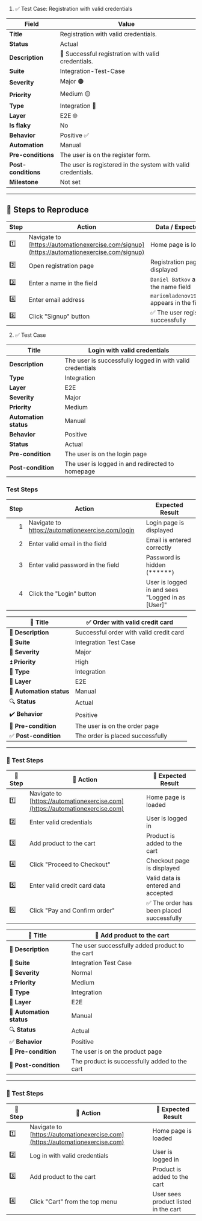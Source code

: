 1. ✅ Test Case: Registration with valid credentials

| Field              | Value                                           |
|--------------------|--------------------------------------------------|
| **Title**          | Registration with valid credentials.            |
| **Status**         | Actual                                           |
| **Description**    | 🎯 Successful registration with valid credentials. |
| **Suite**          | Integration-Test-Case                           |
| **Severity**       | Major 🟠                                         |
| **Priority**       | Medium 🟡                                        |
| **Type**           | Integration 🔗                                  |
| **Layer**          | E2E 🌐                                           |
| **Is flaky**       | No                                               |
| **Behavior**       | Positive ✅                                      |
| **Automation**     | Manual                                           |
| **Pre-conditions** | The user is on the register form.               |
| **Post-conditions**| The user is registered in the system with valid credentials. |
| **Milestone**      | Not set                                          |

---

## 📝 Steps to Reproduce

| Step | Action                                  | Data / Expected Result                         |
|------|-----------------------------------------|------------------------------------------------|
| 1️⃣  | Navigate to [https://automationexercise.com/signup](https://automationexercise.com/signup) | Home page is loaded                            |
| 2️⃣  | Open registration page                  | Registration page is displayed                 |
| 3️⃣  | Enter a name in the field               | `Daniel Batkov` appears in the name field      |
| 4️⃣  | Enter email address                     | `mariomladenov19023@abv.bg` appears in the field |
| 5️⃣  | Click "Signup" button                   | ✅ The user registered successfully             |

2. ✅ Test Case
   
| **Title**             | Login with valid credentials                       |
|-----------------------|----------------------------------------------------|
| **Description**       | The user is successfully logged in with valid credentials |
| **Type**              | Integration                                        |
| **Layer**             | E2E                                                |
| **Severity**          | Major                                              |
| **Priority**          | Medium                                             |
| **Automation status** | Manual                                             |
| **Behavior**          | Positive                                           |
| **Status**            | Actual                                             |
| **Pre-condition**     | The user is on the login page                      |
| **Post-condition**    | The user is logged in and redirected to homepage   |

### Test Steps

| **Step** | **Action**                             | **Expected Result**                                 |
|--------:|------------------------------------------|-----------------------------------------------------|
| 1       | Navigate to https://automationexercise.com/login | Login page is displayed                             |
| 2       | Enter valid email in the field           | Email is entered correctly                          |
| 3       | Enter valid password in the field        | Password is hidden (******)                         |
| 4       | Click the "Login" button                 | User is logged in and sees "Logged in as [User]"    |




| 🧾 **Title**             | ✅ Order with valid credit card                                  |
|--------------------------|------------------------------------------------------------------|
| 📝 **Description**       | Successful order with valid credit card                          |
| 📁 **Suite**             | Integration Test Case                                            |
| 🚨 **Severity**          | Major                                                            |
| ⏫ **Priority**          | High                                                             |
| 🔄 **Type**              | Integration                                                      |
| 🧩 **Layer**             | E2E                                                              |
| 🧪 **Automation status** | Manual                                                           |
| 🔍 **Status**            | Actual                                                           |
| ✔️ **Behavior**          | Positive                                                         |
| 📌 **Pre-condition**     | The user is on the order page                                    |
| ✅ **Post-condition**    | The order is placed successfully                                 |

---

### 🧪 Test Steps

| 🔢 **Step** | 🧭 **Action**                                           | 🎯 **Expected Result**                            |
|------------|---------------------------------------------------------|--------------------------------------------------|
| 1️⃣         | Navigate to [https://automationexercise.com](https://automationexercise.com) | Home page is loaded                              |
| 2️⃣         | Enter valid credentials                                | User is logged in                                |
| 3️⃣         | Add product to the cart                                | Product is added to the cart                     |
| 4️⃣         | Click "Proceed to Checkout"                            | Checkout page is displayed                       |
| 5️⃣         | Enter valid credit card data                           | Valid data is entered and accepted               |
| 6️⃣         | Click "Pay and Confirm order"                          | ✅ The order has been placed successfully         |


| 🧾 **Title**             | 🛒 Add product to the cart                            |
|--------------------------|--------------------------------------------------------|
| 📝 **Description**       | The user successfully added product to the cart       |
| 📁 **Suite**             | Integration Test Case                                 |
| 🚨 **Severity**          | Normal                                                 |
| ⏫ **Priority**          | Medium                                                 |
| 🔄 **Type**              | Integration                                            |
| 🧩 **Layer**             | E2E                                                    |
| 🧪 **Automation status** | Manual                                                 |
| 🔍 **Status**            | Actual                                                 |
| ✅ **Behavior**          | Positive                                               |
| 📌 **Pre-condition**     | The user is on the product page                        |
| 🏁 **Post-condition**    | The product is successfully added to the cart          |

---

### 🧪 Test Steps

| 🔢 **Step** | 🧭 **Action**                                       | 🎯 **Expected Result**                       |
|------------|-----------------------------------------------------|---------------------------------------------|
| 1️⃣         | Navigate to [https://automationexercise.com](https://automationexercise.com) | Home page is loaded                         |
| 2️⃣         | Log in with valid credentials                      | User is logged in                           |
| 3️⃣         | Add product to the cart                            | Product is added to the cart                |
| 4️⃣         | Click "Cart" from the top menu                     | User sees product listed in the cart        |

